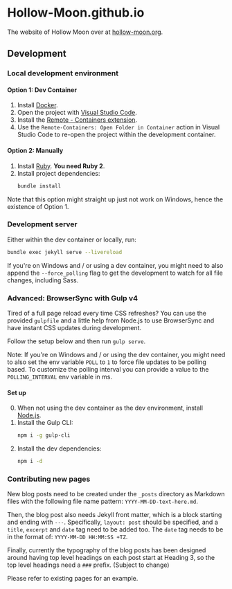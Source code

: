# Hollow-Moon.github.io
The website of Hollow Moon over at [hollow-moon.org](https://hollow-moon.org).

## Development

### Local development environment

#### Option 1: Dev Container
1. Install [Docker](https://www.docker.com/).
2. Open the project with [Visual Studio Code](https://code.visualstudio.com/).
3. Install the [Remote - Containers extension](vscode:extension/ms-vscode-remote.remote-containers).
4. Use the `Remote-Containers: Open Folder in Container` action in Visual Studio Code to re-open the project within the development container.

#### Option 2: Manually
1. Install [Ruby](https://www.ruby-lang.org/en/). **You need Ruby 2**.
2. Install project dependencies:
   ```sh
   bundle install
   ```

Note that this option might straight up just not work on Windows, hence the existence of Option 1.

### Development server
Either within the dev container or locally, run:
```sh
bundle exec jekyll serve --livereload
```

If you're on Windows and / or using a dev container, you might need to also append the `--force_polling` flag to get the development to watch for all file changes, including Sass.

### Advanced: BrowserSync with Gulp v4
Tired of a full page reload every time CSS refreshes? You can use the provided `gulpfile` and a little help from Node.js to use BrowserSync and have instant CSS updates during development.

Follow the setup below and then run `gulp serve`.

Note: If you're on Windows and / or using the dev container, you might need to also set the env variable `POLL` to `1` to force file updates to be polling based. To customize the polling interval you can provide a value to the `POLLING_INTERVAL` env variable in ms.

#### Set up
0. When not using the dev container as the dev environment, install [Node.js](https://nodejs.org/en/).
1. Install the Gulp CLI:
   ```sh
   npm i -g gulp-cli
   ```
2. Install the dev dependencies:
   ```sh
   npm i -d
   ```

### Contributing new pages
New blog posts need to be created under the `_posts` directory as Markdown files with the following file name pattern: `YYYY-MM-DD-text-here.md`.

Then, the blog post also needs Jekyll front matter, which is a block starting and ending with `---`. Specifically, `layout: post` should be specified, and a `title`, `excerpt` and `date` tag need to be added too. The `date` tag needs to be in the format of: `YYYY-MM-DD HH:MM:SS +TZ`.

Finally, currently the typography of the blog posts has been designed around having top level headings on each post start at Heading 3, so the top level headings need a `###` prefix. (Subject to change)

Please refer to existing pages for an example.
